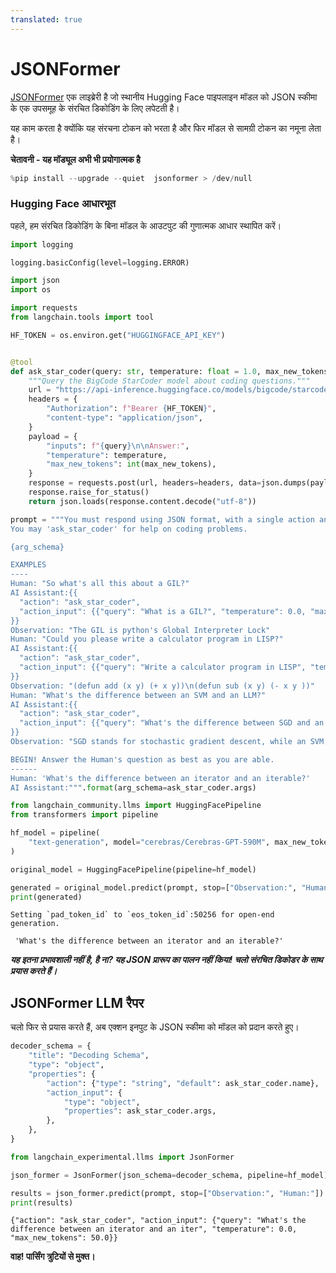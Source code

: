 ```yaml
---
translated: true
---
```


# JSONFormer

[JSONFormer](https://github.com/1rgs/jsonformer) एक लाइब्रेरी है जो स्थानीय Hugging Face पाइपलाइन मॉडल को JSON स्कीमा के एक उपसमूह के संरचित डिकोडिंग के लिए लपेटती है।

यह काम करता है क्योंकि यह संरचना टोकन को भरता है और फिर मॉडल से सामग्री टोकन का नमूना लेता है।

**चेतावनी - यह मॉड्यूल अभी भी प्रयोगात्मक है**

```python
%pip install --upgrade --quiet  jsonformer > /dev/null
```

### Hugging Face आधारभूत

पहले, हम संरचित डिकोडिंग के बिना मॉडल के आउटपुट की गुणात्मक आधार स्थापित करें।

```python
import logging

logging.basicConfig(level=logging.ERROR)
```

```python
import json
import os

import requests
from langchain.tools import tool

HF_TOKEN = os.environ.get("HUGGINGFACE_API_KEY")


@tool
def ask_star_coder(query: str, temperature: float = 1.0, max_new_tokens: float = 250):
    """Query the BigCode StarCoder model about coding questions."""
    url = "https://api-inference.huggingface.co/models/bigcode/starcoder"
    headers = {
        "Authorization": f"Bearer {HF_TOKEN}",
        "content-type": "application/json",
    }
    payload = {
        "inputs": f"{query}\n\nAnswer:",
        "temperature": temperature,
        "max_new_tokens": int(max_new_tokens),
    }
    response = requests.post(url, headers=headers, data=json.dumps(payload))
    response.raise_for_status()
    return json.loads(response.content.decode("utf-8"))
```

```python
prompt = """You must respond using JSON format, with a single action and single action input.
You may 'ask_star_coder' for help on coding problems.

{arg_schema}

EXAMPLES
----
Human: "So what's all this about a GIL?"
AI Assistant:{{
  "action": "ask_star_coder",
  "action_input": {{"query": "What is a GIL?", "temperature": 0.0, "max_new_tokens": 100}}"
}}
Observation: "The GIL is python's Global Interpreter Lock"
Human: "Could you please write a calculator program in LISP?"
AI Assistant:{{
  "action": "ask_star_coder",
  "action_input": {{"query": "Write a calculator program in LISP", "temperature": 0.0, "max_new_tokens": 250}}
}}
Observation: "(defun add (x y) (+ x y))\n(defun sub (x y) (- x y ))"
Human: "What's the difference between an SVM and an LLM?"
AI Assistant:{{
  "action": "ask_star_coder",
  "action_input": {{"query": "What's the difference between SGD and an SVM?", "temperature": 1.0, "max_new_tokens": 250}}
}}
Observation: "SGD stands for stochastic gradient descent, while an SVM is a Support Vector Machine."

BEGIN! Answer the Human's question as best as you are able.
------
Human: 'What's the difference between an iterator and an iterable?'
AI Assistant:""".format(arg_schema=ask_star_coder.args)
```

```python
from langchain_community.llms import HuggingFacePipeline
from transformers import pipeline

hf_model = pipeline(
    "text-generation", model="cerebras/Cerebras-GPT-590M", max_new_tokens=200
)

original_model = HuggingFacePipeline(pipeline=hf_model)

generated = original_model.predict(prompt, stop=["Observation:", "Human:"])
print(generated)
```

```output
Setting `pad_token_id` to `eos_token_id`:50256 for open-end generation.

 'What's the difference between an iterator and an iterable?'
```

***यह इतना प्रभावशाली नहीं है, है ना? यह JSON प्रारूप का पालन नहीं किया! चलो संरचित डिकोडर के साथ प्रयास करते हैं।***

## JSONFormer LLM रैपर

चलो फिर से प्रयास करते हैं, अब एक्शन इनपुट के JSON स्कीमा को मॉडल को प्रदान करते हुए।

```python
decoder_schema = {
    "title": "Decoding Schema",
    "type": "object",
    "properties": {
        "action": {"type": "string", "default": ask_star_coder.name},
        "action_input": {
            "type": "object",
            "properties": ask_star_coder.args,
        },
    },
}
```

```python
from langchain_experimental.llms import JsonFormer

json_former = JsonFormer(json_schema=decoder_schema, pipeline=hf_model)
```

```python
results = json_former.predict(prompt, stop=["Observation:", "Human:"])
print(results)
```

```output
{"action": "ask_star_coder", "action_input": {"query": "What's the difference between an iterator and an iter", "temperature": 0.0, "max_new_tokens": 50.0}}
```

**वाह! पार्सिंग त्रुटियों से मुक्त।**
